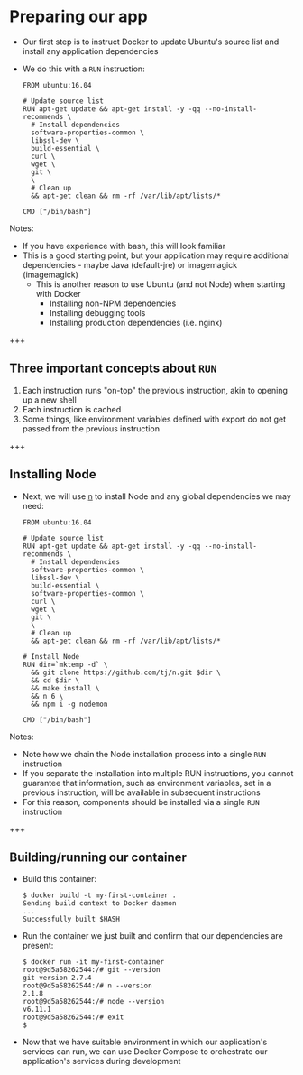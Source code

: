 # Preparing our app

- Our first step is to instruct Docker to update Ubuntu's source list and install any application dependencies
- We do this with a `RUN` instruction:

  ```
  FROM ubuntu:16.04

  # Update source list
  RUN apt-get update && apt-get install -y -qq --no-install-recommends \
    # Install dependencies
    software-properties-common \
    libssl-dev \
    build-essential \
    curl \
    wget \
    git \
    \
    # Clean up
    && apt-get clean && rm -rf /var/lib/apt/lists/*

  CMD ["/bin/bash"]
  ```

Notes:

- If you have experience with bash, this will look familiar
- This is a good starting point, but your application may require additional dependencies - maybe Java (default-jre) or imagemagick (imagemagick)
  - This is another reason to use Ubuntu (and not Node) when starting with Docker
    - Installing non-NPM dependencies
    - Installing debugging tools
    - Installing production dependencies (i.e. nginx)

+++

## Three important concepts about `RUN`

1.  Each instruction runs "on-top" the previous instruction, akin to opening up a new shell
1.  Each instruction is cached
1.  Some things, like environment variables defined with export do not get passed from the previous instruction

+++

## Installing Node

- Next, we will use [n](https://github.com/tj/n) to install Node and any global dependencies we may need:

  ```
  FROM ubuntu:16.04

  # Update source list
  RUN apt-get update && apt-get install -y -qq --no-install-recommends \
    # Install dependencies
    software-properties-common \
    libssl-dev \
    build-essential \
    software-properties-common \
    curl \
    wget \
    git \
    \
    # Clean up
    && apt-get clean && rm -rf /var/lib/apt/lists/*

  # Install Node
  RUN dir=`mktemp -d` \
    && git clone https://github.com/tj/n.git $dir \
    && cd $dir \
    && make install \
    && n 6 \
    && npm i -g nodemon

  CMD ["/bin/bash"]
  ```

Notes:

- Note how we chain the Node installation process into a single `RUN` instruction
- If you separate the installation into multiple RUN instructions, you cannot guarantee that information, such as environment variables, set in a previous instruction, will be available in subsequent instructions
- For this reason, components should be installed via a single `RUN` instruction

+++

## Building/running our container

- Build this container:
  ```
  $ docker build -t my-first-container .
  Sending build context to Docker daemon
  ...
  Successfully built $HASH
  ```
- Run the container we just built and confirm that our dependencies are present:

  ```
  $ docker run -it my-first-container
  root@9d5a58262544:/# git --version
  git version 2.7.4
  root@9d5a58262544:/# n --version
  2.1.8
  root@9d5a58262544:/# node --version
  v6.11.1
  root@9d5a58262544:/# exit
  $
  ```

- <!-- .element: class="fragment" --> Now that we have suitable environment in which our application's services can run, we can use Docker Compose to orchestrate our application's services during development
